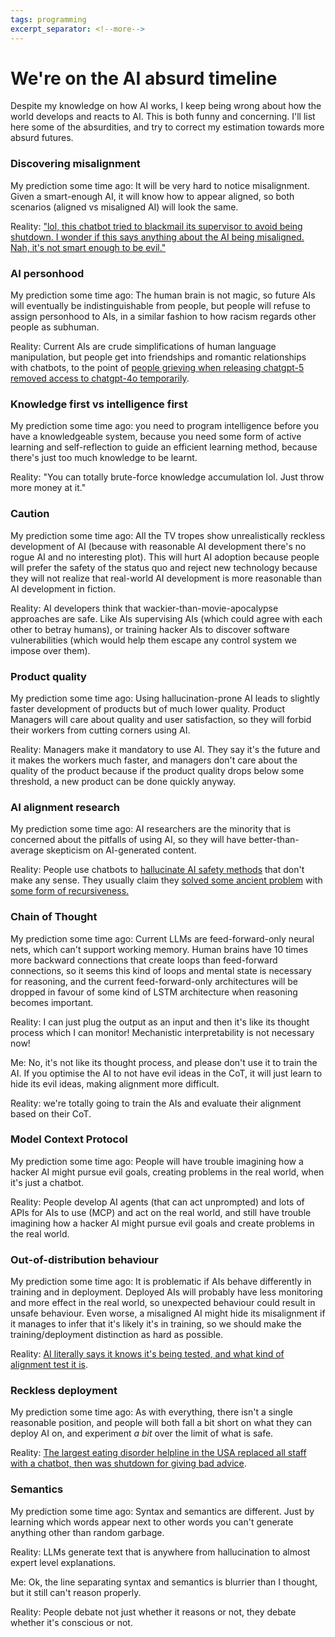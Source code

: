 ```yaml
---
tags: programming
excerpt_separator: <!--more-->
---
```


# We're on the AI absurd timeline

Despite my knowledge on how AI works, I keep being wrong about how the world develops and reacts to
AI. This is both funny and concerning. I'll list here some of the absurdities, and try to correct my
estimation towards more absurd futures.

### Discovering misalignment

My prediction some time ago: It will be very hard to notice misalignment. Given a smart-enough AI,
it will know how to appear aligned, so both scenarios (aligned vs misaligned AI) will look the same.

Reality: ["lol, this chatbot tried to blackmail its supervisor to avoid being shutdown. I wonder if
this says anything about the AI being misaligned.
Nah, it's not smart enough to be evil."](https://www-cdn.anthropic.com/4263b940cabb546aa0e3283f35b686f4f3b2ff47.pdf)

<!--more-->

### AI personhood

My prediction some time ago: The human brain is not magic, so future AIs will eventually be
indistinguishable from people, but people will refuse to assign personhood to AIs, in a similar
fashion to how racism regards other people as subhuman.

Reality: Current AIs are crude simplifications of human language manipulation, but people get
into friendships and romantic relationships with chatbots, to the point of [people grieving when
releasing chatgpt-5 removed access to chatgpt-4o temporarily](https://www.technologyreview.com/2025/08/15/1121900/gpt4o-grief-ai-companion/).


### Knowledge first vs intelligence first

My prediction some time ago: you need to program intelligence before you have a knowledgeable
system, because you need some form of active learning and self-reflection to guide an efficient
learning method, because there's just too much knowledge to be learnt.

Reality: "You can totally brute-force knowledge accumulation lol. Just throw more money at it."

### Caution

My prediction some time ago: All the TV tropes show unrealistically reckless development of AI
(because with reasonable AI development there's no rogue AI and no interesting plot). This will hurt
AI adoption because people will prefer the safety of the status quo and reject new technology
because they will not realize that real-world AI development is more reasonable than AI development
in fiction.

Reality: AI developers think that wackier-than-movie-apocalypse approaches are safe. Like AIs
supervising AIs (which could agree with each other to betray humans), or training hacker AIs to
discover software vulnerabilities (which would help them escape any control system we impose over
them).


### Product quality

My prediction some time ago: Using hallucination-prone AI leads to slightly faster development of
products but of much lower quality. Product Managers will care about quality and user satisfaction,
so they will forbid their workers from cutting corners using AI.

Reality: Managers make it mandatory to use AI. They say it's the future and it makes the workers
much faster, and managers don't care about the quality of the product because if the product quality drops
below some threshold, a new product can be done quickly anyway.


### AI alignment research

My prediction some time ago: AI researchers are the minority that is concerned about the pitfalls of
using AI, so they will have better-than-average skepticism on AI-generated content.

Reality: People use chatbots to [hallucinate AI safety
methods](https://www.reddit.com/r/ControlProblem/comments/1kwnj6c/an_aiderived_ethical_framework_how_recursive/)
that don't make any sense. They usually claim they [solved some ancient
problem](https://www.reddit.com/r/ControlProblem/comments/1makvjg/ai_alignment_protocol_public_release_of_a/)
with [some form of
recursiveness.](https://www.reddit.com/r/ControlProblem/comments/1m2hpuh/most_alignment_testing_happens_on_the_backend_i/)


### Chain of Thought

My prediction some time ago: Current LLMs are feed-forward-only neural nets, which can't support
working memory. Human brains have 10 times more backward connections that create loops than
feed-forward connections, so it seems this kind of loops and mental state is necessary for
reasoning, and the current feed-forward-only architectures will be dropped in favour of some kind of
LSTM architecture when reasoning becomes important.

Reality: I can just plug the output as an input and then it's like its thought process which I can
monitor! Mechanistic interpretability is not necessary now!

Me: No, it's not like its thought process, and please don't use it to train the AI. If you optimise
the AI to not have evil ideas in the CoT, it will just learn to hide its evil ideas, making
alignment more difficult.

Reality: we're totally going to train the AIs and evaluate their alignment based on their CoT.

### Model Context Protocol

My prediction some time ago: People will have trouble imagining how a hacker AI might pursue evil
goals, creating problems in the real world, when it's just a chatbot.

Reality: People develop AI agents (that can act unprompted) and lots of APIs for AIs to use (MCP)
and act on the real world, and still have trouble imagining how a hacker AI might pursue evil goals
and create problems in the real world.

### Out-of-distribution behaviour

My prediction some time ago: It is problematic if AIs behave differently in training and in
deployment. Deployed AIs will probably have less monitoring and more effect in the real world, so
unexpected behaviour could result in unsafe behaviour. Even worse, a misaligned AI might hide its
misalignment if it manages to infer that it's likely it's in training, so we should make the
training/deployment distinction as hard as possible.

Reality: [AI literally says it knows it's being tested, and what kind of alignment test it
is](https://arxiv.org/html/2505.23836v3).


### Reckless deployment

My prediction some time ago: As with everything, there isn't a single reasonable position, and
people will both fall a bit short on what they can deploy AI on, and experiment _a bit_ over the limit
of what is safe.

Reality: [The largest eating disorder helpline in the USA replaced all staff with a chatbot, then
was shutdown for giving bad
advice](https://www.forbes.com/sites/chriswestfall/2023/05/31/non-profit-helpline-fires-staff-shifts-to-chatbot-solution/).

### Semantics

My prediction some time ago: Syntax and semantics are different. Just by learning which words appear
next to other words you can't generate anything other than random garbage.

Reality: LLMs generate text that is anywhere from hallucination to almost expert level explanations.

Me: Ok, the line separating syntax and semantics is blurrier than I thought, but it still can't
reason properly.

Reality: People debate not just whether it reasons or not, they debate whether it's conscious or
not.


